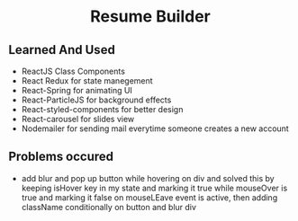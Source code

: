 <h1 align="center"> Resume Builder </h1>

<h2>Learned And Used </h2>
<ul>
  <li>ReactJS Class Components</li>
  <li>React Redux for state manegement</li>
  <li>React-Spring for animating UI</li>
  <li>React-ParticleJS for background effects</li>
  <li>React-styled-components for better design </li>
  <li>React-carousel for slides view </li>
  <li>Nodemailer for sending mail everytime someone creates a new account </li>
</ul>

<h2>Problems occured </h2>
<ul>
  <li>add blur and pop up button while hovering on div and solved this by keeping isHover key in my state and marking it true while mouseOver is true and marking it false on mouseLEave event is active, then adding className conditionally on button and blur div</li>
  </ul>
